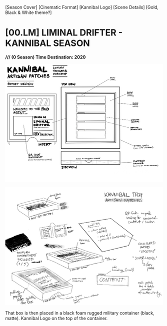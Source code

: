 [Season Cover] [Cinematic Format] [Kannibal Logo] [Scene Details] [Gold, Black & White theme?]

# [00.LM] LIMINAL DRIFTER - KANNIBAL SEASON

**/// (0 Season) Time Destination: 2020**

![tag](01-IMG-0619.PNG)

![tag](02-IMG-0618.PNG)

That box is then placed in a black foam rugged military container (black, matte).
Kannibal Logo on the top of the container.

